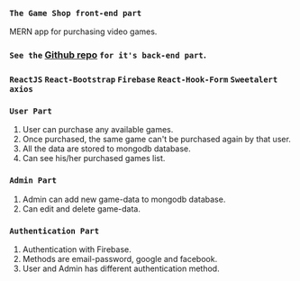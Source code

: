 ### `The Game Shop front-end part`
MERN app for purchasing video games.

### `See the` [Github repo](https://github.com/UpekkaChakma/the-game-shop-server) `for it's back-end part`.

### `ReactJS` `React-Bootstrap` `Firebase` `React-Hook-Form` `Sweetalert` `axios`

### `User Part`
1. User can purchase any available games.
2. Once purchased, the same game can't be purchased again by that user.
3. All the data are stored to mongodb database.
4. Can see his/her purchased games list.

### `Admin Part`
1. Admin can add new game-data to mongodb database.
2. Can edit and delete game-data.

### `Authentication Part`
1. Authentication with Firebase.
2. Methods are email-password, google and facebook.
3. User and Admin has different authentication method. 
